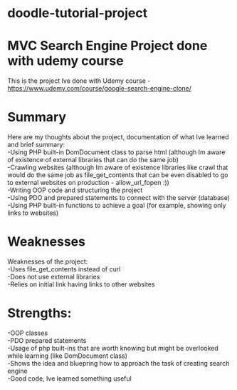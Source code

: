 # doodle-tutorial-project
# MVC Search Engine Project done with udemy course

This is the project Ive done with Udemy course - https://www.udemy.com/course/google-search-engine-clone/

# Summary
Here are my thoughts about the project, documentation of what Ive learned and brief summary: <br />
-Using PHP built-in DomDocument class to parse html (although Im aware of existence of external libraries that can do the same job) <br />
-Crawling websites (although Im aware of existence libraries like crawl that would do the same job as file_get_contents that can be even disabled to go to external websites on production - allow_url_fopen :)) <br />
-Writing OOP code and structuring the project <br />
-Using PDO and prepared statements to connect with the server (database) <br />
-Using PHP built-in functions to achieve a goal (for example, showing only links to websites) <br />

# Weaknesses
Weaknesses of the project:<br />
-Uses file_get_contents instead of curl<br />
-Does not use external libraries<br />
-Relies on initial link having links to other websites<br />

# Strengths:
-OOP classes<br />
-PDO prepared statements<br />
-Usage of php built-ins that are worth knowing but might be overlooked while learning (like DomDocument class)<br />
-Shows the idea and bluepring how to approach the task of creating search engine<br />
-Good code, Ive learned something useful<br />
